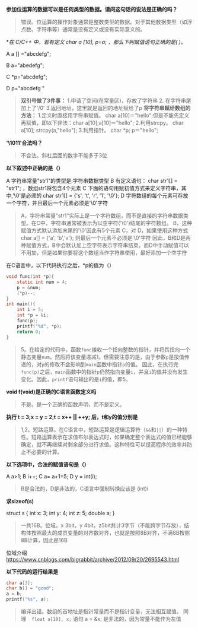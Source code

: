 **参加位运算的数据可以是任何类型的数据。请问这句话的说法是正确的吗？**

> 错误。位运算的操作对象通常是整数类型的数据。对于其他数据类型（如浮点数、字符串等）通常是没有定义或没有实际意义的。

**在 C/C++ 中，若有定义 char a [10], *p=a; ，那么下列赋值语句正确的是( )。**  

A a [] ="abcdefg";

B a="abedefg";

C *p="abcdefg";

D p="abcdefg "

> **双引号做了3件事：**
>  1.申请了空间(在常量区)，存放了字符串
>   2. 在字符串尾加上了'/0'
>   3.返回地址，这里就是返回的地址赋给了p
> **将字符串赋给数组的方法：**
> 1.定义时直接用字符串赋值。 char a[10]＝"hello";但是不能先定义再赋值，即以下非法：char a[10];a[10]＝"hello"; 
> 2.利用strcpy。 char a[10]; strcpy(a,"hello"); 
> 3.利用指针。 char *p; p＝"hello";  

**'\1011'合法吗？**

> 不合法。斜杠后面的数字不能多于3位

**以下叙述中正确的是（）**

A 字符串常量"str1"的类型是:字符串数据类型
B 有定义语句： char str1[] = "str1"; ，数组str1将包含4个元素
C 下面的语句用赋初值方式来定义字符串，其中,'\0'是必须的 char str1[] = {'s', 't', 'r', '1', '\0'};
D 字符数组的每个元素可存放一个字符，并且最后一个元素必须是'\0'字符

> A，字符串常量"str1"实际上是一个字符数组，而不是直接的字符串数据类型。在C中，字符串通常被表示为以空字符('\0')结尾的字符数组。
> B，这种赋值方式默认添加末尾的'\0'因此有5个元素
> C，对
> D，如果使用这种方式 char a[] = {'a', 'b','v'}; 则最后一个元素不必须是'\0'字符
> 因此，B和D是两种赋值方式，B中会默认加上空字符表示字符串结束，而D中手动赋值可以不用加，但是如果你要将这个数组当作字符串使用，最好添加一个空字符

在C语言中，以下代码执行之后，*p的值为（）
```c
void func(int *p){
    static int num = 4;
    p = &num;
    (*p)--;
}
int main(){
    int i = 5;
    int *p = &i;
    func(p);
    printf("%d", *p);
    return 0;
}
```

> 5。在给定的代码中，函数`func`接收一个指向整数的指针，并将其指向一个静态变量`num`，然后将该变量递减1。但需要注意的是，由于参数`p`是按值传递的，对`p`的修改不会影响到`main`函数中指针`p`的值。
> 因此，在执行完`func(p)`之后，`main`函数中的指针`p`仍然指向变量`i`，并且`i`的值并没有发生变化。因此，`printf`语句输出的是`i`的值，即5。

**void f(void)是正确的C语言函数定义吗**

> 不是。是一个正确的函数声明，而不是定义。

**执行 t = 3;x = y = 2;t = x++ || ++y; 后，t和y的值分别是**

> 1,2。短路运算。在C语言中，短路运算是逻辑运算符（`&&`和`||`）的一种特性。短路运算表示在求值布尔表达式时，如果确定整个表达式的值已经能够确定，就不再继续对剩余部分进行求值。这种特性可以提高程序的效率并防止不必要的计算。

**以下选项中，合法的赋值语句是（）**

A a>1;
B i++;
C a= a+1=5;
D y = int(i);

> B是合法的，D是非法的，C语言中强制转换应该是 (int)i

**求sizeof(s)**

struct s
{
    int x: 3;
    int y: 4;
    int z: 5;
    double a;
}

> 一共16B。位域，x 3bit，y 4bit，z5bit共计3字节（不能跨字节存放），结构体按照最大的成员变量的对齐数对齐，也就是按照8B对齐，不满8B按照8B计算，因此是16B

位域介绍 https://www.cnblogs.com/bigrabbit/archive/2012/09/20/2695543.html

**以下代码的运行结果是**

```c
char a[3];
char b[] = "good";
a = b;
printf("%s", a);
```

> 编译出错。数组的首地址是指针常量而不是指针变量，无法相互赋值。
> 同理  ` float a[10], x;` 语句 a = &x; 是非法的，因为常量不能作为左值





